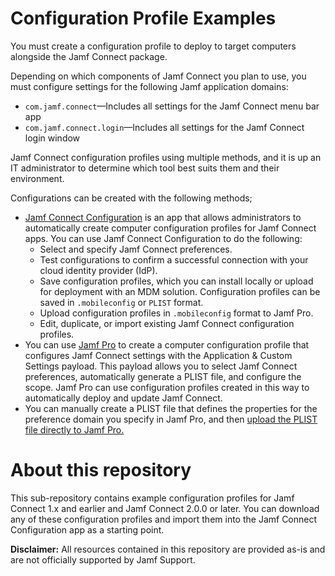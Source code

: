 # Configuration Profile Examples

You must create a configuration profile to deploy to target computers alongside the Jamf Connect package.

Depending on which components of Jamf Connect you plan to use, you must configure settings for the following Jamf application domains:

- `com.jamf.connect`—Includes all settings for the Jamf Connect menu bar app
- `com.jamf.connect.login`—Includes all settings for the Jamf Connect login window

Jamf Connect configuration profiles using multiple methods, and it is up an IT administrator to determine which tool best suits them and their environment.

Configurations can be created with the following methods;

- [Jamf Connect Configuration](https://docs.jamf.com/jamf-connect/documentation/Jamf_Connect_Configuration.html) is an app that allows administrators to automatically create computer configuration profiles for Jamf Connect apps. You can use Jamf Connect Configuration to do the following:
  - Select and specify Jamf Connect preferences.
  - Test configurations to confirm a successful connection with your cloud identity provider (IdP).
  - Save configuration profiles, which you can install locally or upload for deployment with an MDM solution. Configuration profiles can be saved in `.mobileconfig` or `PLIST` format.
  - Upload configuration profiles in `.mobileconfig` format to Jamf Pro.
  - Edit, duplicate, or import existing Jamf Connect configuration profiles.
- You can use [Jamf Pro](https://docs.jamf.com/jamf-connect/documentation/Creating_a_Configuration_Profile_using_Jamf_Pro.html) to create a computer configuration profile that configures Jamf Connect settings with the Application & Custom Settings payload. This payload allows you to select Jamf Connect preferences, automatically generate a PLIST file, and configure the scope. Jamf Pro can use configuration profiles created in this way to automatically deploy and update Jamf Connect.
- You can manually create a PLIST file that defines the properties for the preference domain you specify in Jamf Pro, and then [upload the PLIST file directly to Jamf Pro.](https://docs.jamf.com/technical-articles/Deploying_Custom_Configuration_Profiles_Using_Jamf_Pro.html)

# About this repository

This sub-repository contains example configuration profiles for Jamf Connect 1.x and earlier and Jamf Connect 2.0.0 or later. You can download any of these configuration profiles and import them into the Jamf Connect Configuration app as a starting point.

**Disclaimer:** All resources contained in this repository are provided as-is and are not officially supported by Jamf Support.
